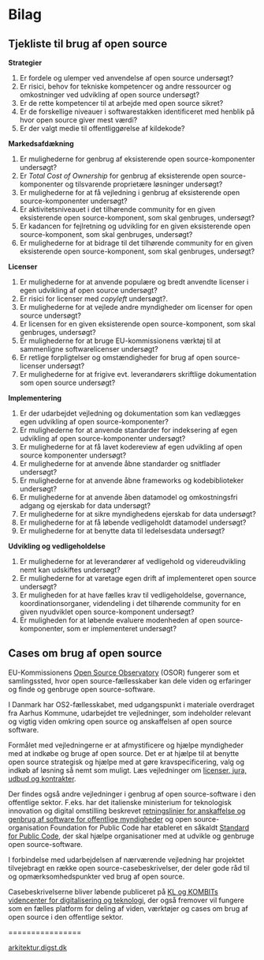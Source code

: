 # Bilag

## Tjekliste til brug af open source

**Strategier**

1.	Er fordele og ulemper ved anvendelse af open source undersøgt?
2.	Er risici, behov for tekniske kompetencer og andre ressourcer og omkostninger ved udvikling af open source undersøgt?
3.	Er de rette kompetencer til at arbejde med open source sikret? 
4.	Er de forskellige niveauer i softwarestakken identificeret med henblik på hvor open source giver mest værdi?
5.	Er der valgt medie til offentliggørelse af kildekode? 

**Markedsafdækning**

1.	Er mulighederne for genbrug af eksisterende open source-komponenter undersøgt?
2.	Er *Total Cost of Ownership* for genbrug af eksisterende open source-komponenter og tilsvarende proprietære løsninger undersøgt?
3.	Er mulighederne for at få vejledning i genbrug af eksisterende open source-komponenter undersøgt?
4.	Er aktivitetsniveauet i det tilhørende community for en given eksisterende open source-komponent, som skal genbruges, undersøgt?
5.	Er kadancen for fejlretning og udvikling for en given eksisterende open source-komponent, som skal genbruges, undersøgt?
6.	Er mulighederne for at bidrage til det tilhørende community for en given eksisterende open source-komponent, som skal genbruges, undersøgt?

**Licenser**

1.	Er mulighederne for at anvende populære og bredt anvendte licenser i egen udvikling af open source undersøgt? 
2.	Er risici for licenser med *copyleft* undersøgt?.
3.	Er mulighederne for at vejlede andre myndigheder om licenser for open source undersøgt? 
4.	Er licensen for en given eksisterende open source-komponent, som skal genbruges, undersøgt? 
5.	Er mulighederne for at bruge EU-kommissionens værktøj til at sammenligne softwarelicenser undersøgt?
6.	Er retlige forpligtelser og omstændigheder for brug af open source-licenser undersøgt? 
7.	Er mulighederne for at frigive evt. leverandørers skriftlige dokumentation som open source undersøgt? 

**Implementering**

1.	Er der udarbejdet vejledning og dokumentation som kan vedlægges egen udvikling af open source-komponenter? 
2.	Er mulighederne for at anvende standarder for indeksering af egen udvikling af open source-komponenter undersøgt? 
3.	Er mulighederne for at få lavet kodereview af egen udvikling af open source komponenter undersøgt? 
4.	Er mulighederne for at anvende åbne standarder og snitflader undersøgt? 
5.	Er mulighederne for at anvende åbne frameworks og kodebiblioteker undersøgt? 
6.	Er mulighederne for at anvende åben datamodel og omkostningsfri adgang og ejerskab for data undersøgt?
7.	Er mulighederne for at sikre myndighedens ejerskab for data undersøgt?
8.	Er mulighederne for at få løbende vedligeholdt datamodel undersøgt?
9.	Er mulighederne for at benytte data til ledelsesdata undersøgt? 

**Udvikling og vedligeholdelse**

1.	Er mulighederne for at leverandører af vedligehold og videreudvikling nemt kan udskiftes undersøgt? 
2.	Er mulighederne for at varetage egen drift af implementeret open source undersøgt? 
3.	Er muligheden for at have fælles krav til vedligeholdelse, governance, koordinationsorganer, videndeling i det tilhørende community for en given nyudviklet open source-komponent undersøgt? 
4.	Er muligheden for at løbende evaluere modenheden af open source-komponenter, som er implementeret undersøgt?

## Cases om brug af open source

EU-Kommissionens [Open Source Observatory](https://joinup.ec.europa.eu/collection/open-source-observatory-osor) (OSOR) fungerer som et samlingssted, hvor open source-fællesskaber kan dele viden og erfaringer og finde og genbruge open source-software.

I Danmark har OS2-fællesskabet, med udgangspunkt i materiale overdraget fra Aarhus Kommune, udarbejdet tre vejledninger, som indeholder relevant og vigtig viden omkring open source og anskaffelsen af open source software.

Formålet med vejledningerne er at afmystificere og hjælpe myndigheder med at indkøbe og bruge af open source. Det er at hjælpe til at benytte open source strategisk og hjælpe med at gøre kravspecificering, valg og indkøb af løsning så nemt som muligt. Læs vejledninger om [licenser, jura, udbud og kontrakter](https://faq.os2.eu/open-source-anskaffelse-licenser-jura-udbud-og-kontrakter?collection=59).

Der findes også andre vejledninger i genbrug af open source-software i den offentlige sektor. F.eks. har det italienske ministerium for teknologisk innovation og digital omstilling beskrevet [retningslinjer for anskaffelse og genbrug af software for offentlige myndigheder](https://docs.italia.it/italia/developers-italia/gl-acquisition-and-reuse-software-for-pa-docs/en/stabile/index.html) og open source-organisation Foundation for Public Code har etableret en såkaldt [Standard for Public Code](https://standard.publiccode.net/), der skal hjælpe organisationer med at udvikle og genbruge open source-software.

I forbindelse med udarbejdelsen af nærværende vejledning har projektet tilvejebragt en række open source-casebeskrivelser, der deler gode råd til og opmærksomhedspunkter ved brug af open source.

Casebeskrivelserne bliver løbende publiceret på [KL og KOMBITs videncenter for digitalisering og teknologi](https://videncenter.kl.dk/viden-og-vaerktoejer/innovation), der også fremover vil fungere som en fælles platform for deling af viden, værktøjer og cases om brug af open source i den offentlige sektor.

================

[arkitektur.digst.dk](arkitektur.digst.dk)
